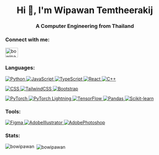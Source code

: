 <h1 align="center">Hi 👋, I'm Wipawan Temtheerakij</h1>
<h3 align="center">A Computer Engineering from Thailand</h3>

<h3 align="left">Connect with me:</h3>
<p align="left">
<a href="https://linkedin.com/in/bowipawan" target="blank"><img align="center" src="https://raw.githubusercontent.com/rahuldkjain/github-profile-readme-generator/master/src/images/icons/Social/linked-in-alt.svg" alt="bowipawan" height="30" width="40" /></a>
</p>

<h3 align="left">Languages:</h3>
<p>
  <a href="https://www.python.org" target="_blank" rel="noreferrer"> <img alt="Python" src="https://img.shields.io/badge/Python-3776AB?logo=Python&logoColor=white&style=for-the-badge" /> </a>
  <a href="https://developer.mozilla.org/en-US/docs/Web/JavaScript" target="_blank" rel="noreferrer"> <img alt="JavaScript" src="https://img.shields.io/badge/JavaScript-F7DF1E?logo=JavaScript&logoColor=white&style=for-the-badge" /> </a>
  <a href="https://www.typescriptlang.org/" target="_blank" rel="noreferrer"> <img alt="TypeScript" src="https://img.shields.io/badge/TypeScript-3178C6?logo=TypeScript&logoColor=white&style=for-the-badge" /> </a>
  <a href="https://reactjs.org/" target="_blank" rel="noreferrer"> <img alt="React" src="https://img.shields.io/badge/React-61DAFB?logo=React&logoColor=white&style=for-the-badge" /> </a>
  <a href="https://www.w3schools.com/cpp/" target="_blank" rel="noreferrer"> <img alt="C++" src="https://img.shields.io/badge/C++-00599C?logo=Cplusplus&logoColor=white&style=for-the-badge" /> </a>
  
  
  <a href="https://www.w3schools.com/css/" target="_blank" rel="noreferrer"> <img alt="CSS" src="https://img.shields.io/badge/CSS-1572B6?logo=CSS3&logoColor=white&style=for-the-badge" /> </a>
  <a href="https://tailwindcss.com/" target="_blank" rel="noreferrer"> <img alt="TailwindCSS" src="https://img.shields.io/badge/Tailwind CSS-06B6D4?logo=TailwindCSS&logoColor=white&style=for-the-badge" /> </a>
  <a href="https://getbootstrap.com" target="_blank" rel="noreferrer"> <img alt="Bootstrap" src="https://img.shields.io/badge/Bootstrap-7952B3?logo=Bootstrap&logoColor=white&style=for-the-badge" /> </a>

  <a href="https://pytorch.org/" target="_blank" rel="noreferrer"> <img alt="PyTorch" src="https://img.shields.io/badge/PyTorch-EE4C2C?logo=PyTorch&logoColor=white&style=for-the-badge" /> </a>
  <a href="https://www.pytorchlightning.ai/" target="_blank" rel="noreferrer"> <img alt="PyTorch Lightning" src="https://img.shields.io/badge/PyTorch Lightning-792EE5?logo=PyTorchLightning&logoColor=white&style=for-the-badge" /> </a>
  <a href="https://www.tensorflow.org" target="_blank" rel="noreferrer"> <img alt="TensorFlow" src="https://img.shields.io/badge/TensorFlow-FF6F00?logo=TensorFlow&logoColor=white&style=for-the-badge" /> </a>
  <a href="https://pandas.pydata.org/" target="_blank" rel="noreferrer"> <img alt="Pandas" src="https://img.shields.io/badge/Pandas-150458?logo=Pandas&logoColor=white&style=for-the-badge" /> </a>
  <a href="https://scikit-learn.org/" target="_blank" rel="noreferrer"> <img alt="Scikit-learn" src="https://img.shields.io/badge/Scikit Learn-F7931E?logo=ScikitLearn&logoColor=white&style=for-the-badge" /> </a>
</p>

<h3 align="left">Tools:</h3>
<p>
  <a href="https://www.figma.com/" target="_blank" rel="noreferrer"> <img alt="Figma" src="https://img.shields.io/badge/Figma-F24E1E?logo=Figma&logoColor=white&style=for-the-badge" /> </a>
  <a href="https://www.adobe.com/in/products/illustrator.html" target="_blank" rel="noreferrer"> <img alt="AdobeIllustrator" src="https://img.shields.io/badge/Adobe Illustrator-FF9A00?logo=AdobeIllustrator&logoColor=white&style=for-the-badge" /> </a>
  <a href="https://www.photoshop.com/en" target="_blank" rel="noreferrer"> <img alt="AdobePhotoshop" src="https://img.shields.io/badge/Adobe Photoshop-31A8FF?logo=AdobePhotoshop&logoColor=white&style=for-the-badge" /> </a>
</p>
  
<h3 align="left">Stats:</h3>
<p><img align="left" src="https://github-readme-stats.vercel.app/api/top-langs?username=bowipawan&show_icons=true&locale=en&layout=compact" alt="bowipawan" /></p>

<p>&nbsp;<img align="center" src="https://github-readme-stats.vercel.app/api?username=bowipawan&show_icons=true&locale=en" alt="bowipawan" /></p>
